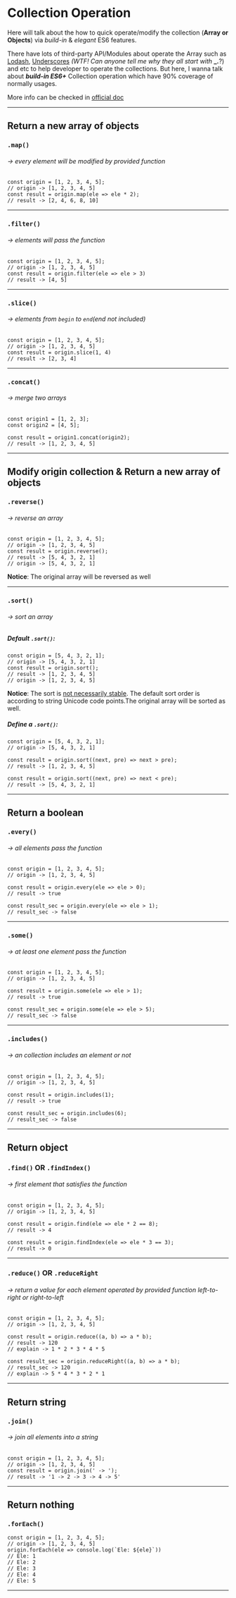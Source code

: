 # Collection Operation

Here will talk about the how to quick operate/modify the collection (__Array or Objects__) via _build-in_ & _elegant_ ES6 features. 

There have lots of third-party API/Modules about operate the Array such as [Lodash](https://lodash.com), [Underscores](http://underscorejs.org) _(WTF! Can anyone tell me why they all start with_ __\_.__?) and etc to help developer to operate the collections. But here, I  wanna talk about ___build-in ES6+___ Collection operation which have 90% coverage of normally usages. 

More info can be checked in [official doc](https://developer.mozilla.org/en-US/docs/Web/JavaScript/Reference/Global_Objects/Array)

---
## Return a new array of objects 
### `.map()`
###### -> every element will be modified by provided function
```
const origin = [1, 2, 3, 4, 5];
// origin -> [1, 2, 3, 4, 5]
const result = origin.map(ele => ele * 2);
// result -> [2, 4, 6, 8, 10]
```
---

### `.filter()`
###### -> elements will pass the function
```
const origin = [1, 2, 3, 4, 5];
// origin -> [1, 2, 3, 4, 5]
const result = origin.filter(ele => ele > 3)
// result -> [4, 5]
```
---

### `.slice()`
###### -> elements from `begin` to `end`(end not included)
```
const origin = [1, 2, 3, 4, 5];
// origin -> [1, 2, 3, 4, 5]
const result = origin.slice(1, 4)
// result -> [2, 3, 4]
```
---

### `.concat()`
###### -> merge two arrays
```
const origin1 = [1, 2, 3];
const origin2 = [4, 5];

const result = origin1.concat(origin2);
// result -> [1, 2, 3, 4, 5]
```
---

## Modify origin collection & Return a new array of objects
### `.reverse()`
###### -> reverse an array
```
const origin = [1, 2, 3, 4, 5];
// origin -> [1, 2, 3, 4, 5]
const result = origin.reverse();
// result -> [5, 4, 3, 2, 1]
// origin -> [5, 4, 3, 2, 1]

```
__Notice__: The original array will be reversed as well

---

### `.sort()`
###### -> sort an array
##### Default `.sort()`:
```
const origin = [5, 4, 3, 2, 1];
// origin -> [5, 4, 3, 2, 1]
const result = origin.sort();
// result -> [1, 2, 3, 4, 5]
// origin -> [1, 2, 3, 4, 5]
```
__Notice__: The sort is [not necessarily stable](https://developer.mozilla.org/en-US/docs/Web/JavaScript/Reference/Global_Objects/Array/sort). The default sort order is according to string Unicode code points.The original array will be sorted as well.

##### Define a `.sort()`:
```
const origin = [5, 4, 3, 2, 1];
// origin -> [5, 4, 3, 2, 1]

const result = origin.sort((next, pre) => next > pre);
// result -> [1, 2, 3, 4, 5]

const result = origin.sort((next, pre) => next < pre);
// result -> [5, 4, 3, 2, 1]
```
---
## Return a boolean 
### `.every()`
###### -> all elements pass the function
```
const origin = [1, 2, 3, 4, 5];
// origin -> [1, 2, 3, 4, 5]

const result = origin.every(ele => ele > 0);
// result -> true

const result_sec = origin.every(ele => ele > 1);
// result_sec -> false

```

---

### `.some()`
###### -> at least one element pass the function
```
const origin = [1, 2, 3, 4, 5];
// origin -> [1, 2, 3, 4, 5]

const result = origin.some(ele => ele > 1);
// result -> true

const result_sec = origin.some(ele => ele > 5);
// result_sec -> false

```

---

### `.includes()`
###### -> an collection includes an element or not
```
const origin = [1, 2, 3, 4, 5];
// origin -> [1, 2, 3, 4, 5]

const result = origin.includes(1);
// result -> true

const result_sec = origin.includes(6);
// result_sec -> false

```

---
## Return object
### `.find()` OR `.findIndex()`
###### -> first element that satisfies the function
```
const origin = [1, 2, 3, 4, 5];
// origin -> [1, 2, 3, 4, 5]

const result = origin.find(ele => ele * 2 == 8);
// result -> 4

const result = origin.findIndex(ele => ele * 3 == 3);
// result -> 0
```
---
### `.reduce()` OR `.reduceRight`
###### -> return a value for each element operated by provided function left-to-right or right-to-left
```
const origin = [1, 2, 3, 4, 5];
// origin -> [1, 2, 3, 4, 5]

const result = origin.reduce((a, b) => a * b);
// result -> 120
// explain -> 1 * 2 * 3 * 4 * 5

const result_sec = origin.reduceRight((a, b) => a * b);
// result_sec -> 120
// explain -> 5 * 4 * 3 * 2 * 1
```
---
## Return string
### `.join()`
###### -> join all elements into a string
```
const origin = [1, 2, 3, 4, 5];
// origin -> [1, 2, 3, 4, 5]
const result = origin.join(' -> ');
// result -> '1 -> 2 -> 3 -> 4 -> 5'
```
---
## Return nothing
### `.forEach()`
```
const origin = [1, 2, 3, 4, 5];
// origin -> [1, 2, 3, 4, 5]
origin.forEach(ele => console.log(`Ele: ${ele}`))
// Ele: 1
// Ele: 2
// Ele: 3
// Ele: 4
// Ele: 5

```

---


















